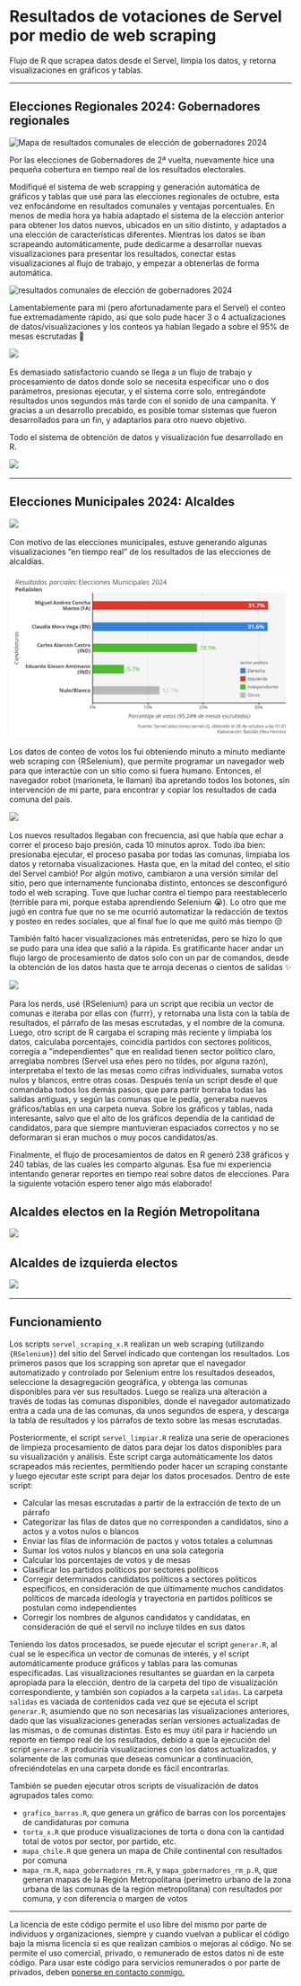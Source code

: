 # Resultados de votaciones de Servel por medio de web scraping

Flujo de R que scrapea datos desde el Servel, limpia los datos, y retorna visualizaciones en gráficos y tablas.

----

## Elecciones Regionales 2024: Gobernadores regionales

![Mapa de resultados comunales de elección de gobernadores 2024](selección/servel_mapa_rm_p_resultados_2024-11-25.jpg)

Por las elecciones de Gobernadores de 2ª vuelta, nuevamente hice una pequeña cobertura en tiempo real de los resultados electorales. 

Modifiqué el sistema de web scrapping y generación automática de gráficos y tablas que usé para las elecciones regionales de octubre, esta vez enfocándome en resultados comunales y ventajas porcentuales. En menos de media hora ya había adaptado el sistema de la elección anterior para obtener los datos nuevos, ubicados en un sitio distinto, y adaptados a una elección de características diferentes. Mientras los datos se iban scrapeando automáticamente, pude dedicarme a desarrollar nuevas visualizaciones para presentar los resultados, conectar estas visualizaciones al flujo de trabajo, y empezar a obtenerlas de forma automática.

![resultados comunales de elección de gobernadores 2024](selección/servel_grafico_barras_2024-11-25.jpg)

Lamentablemente para mi (pero afortunadamente para el Servel) el conteo fue extremadamente rápido, así que solo pude hacer 3 o 4 actualizaciones de datos/visualizaciones y los conteos ya habían llegado a sobre el 95% de mesas escrutadas 🥲

![](selección/servel_tabla_Independencia_24-11-24_2003.png)

Es demasiado satisfactorio cuando se llega a un flujo de trabajo y procesamiento de datos donde solo se necesita especificar uno o dos parámetros, presionas ejecutar, y el sistema corre solo, entregándote resultados unos segundos más tarde con el sonido de una campanita. Y gracias a un desarrollo precabido, es posible tomar sistemas que fueron desarrollados para un fin, y adaptarlos para otro nuevo objetivo.

Todo el sistema de obtención de datos y visualización fue desarrollado en R.

![](selección/servel_grafico_Santiago_24-11-24_2003.jpg)

----

## Elecciones Municipales 2024: Alcaldes

![](selección/servel_resultados_multi_28-10-24_1054_c2.png)


Con motivo de las elecciones municipales, estuve generando algunas visualizaciones ”en tiempo real” de los resultados de las elecciones de alcaldías. 

![](selección/servel_grafico_Peñalolen_28-10-24_0101.jpg)

Los datos de conteo de votos los fui obteniendo minuto a minuto mediante web scraping con {RSelenium}, que permite programar un navegador web para que interactúe con un sitio como si fuera humano. Entonces, el navegador robot (marioneta, le llaman) iba apretando todos los botones, sin intervención de mi parte, para encontrar y copiar los resultados de cada comuna del país.

![](selección/servel_tabla_Las_Condes_28-10-24_0006.png)

Los nuevos resultados llegaban con frecuencia, así que había que echar a correr el proceso bajo presión, cada 10 minutos aprox. Todo iba bien: presionaba ejecutar, el proceso pasaba por todas las comunas, limpiaba los datos y retornaba visualizaciones. Hasta que, en la mitad del conteo, el sitio del Servel cambió! Por algún motivo, cambiaron a una versión similar del sitio, pero que internamente funcionaba distinto, entonces se desconfiguró todo el web scraping. Tuve que luchar contra el tiempo para reestablecerlo (terrible para mi, porque estaba aprendiendo Selenium 😭). Lo otro que me jugó en contra fue que no se me ocurrió automatizar la redacción de textos y posteo en redes sociales, que al final fue lo que me quitó más tiempo 😒

También faltó hacer visualizaciones más entretenidas, pero se hizo lo que se pudo para una idea que salió a la rápida. Es gratificante hacer andar un flujo largo de procesamiento de datos solo con un par de comandos, desde la obtención de los datos hasta que te arroja decenas o cientos de salidas ✨

![](selección/servel_grafico_Puente_Alto_27-10-24_2314.jpg)

Para los nerds, usé {RSelenium} para un script que recibía un vector de comunas e iteraba por ellas con {furrr}, y retornaba una lista con la tabla de resultados, el párrafo de las mesas escrutadas, y el nombre de la comuna. Luego, otro script de R cargaba el scraping más reciente y limpiaba los datos, calculaba porcentajes, coincidía partidos con sectores políticos, corregía a "independientes" que en realidad tienen sector político claro, arreglaba nombres (Servel usa eñes pero no tildes, por alguna razón), interpretaba el texto de las mesas como cifras individuales, sumaba votos nulos y blancos, entre otras cosas. Después tenía un script desde el que comandaba todos los demás pasos, que para partir borraba todas las salidas antiguas, y según las comunas que le pedía, generaba nuevos gráficos/tablas en una carpeta nueva. Sobre los gráficos y tablas, nada interesante, salvo que el alto de los gráficos dependía de la cantidad de candidatos, para que siempre mantuvieran espaciados correctos y no se deformaran si eran muchos o muy pocos candidatos/as.

Finalmente, el flujo de procesamientos de datos en R generó 238 gráficos y 240 tablas, de las cuales les comparto algunas. Esa fue mi experiencia intentando generar reportes en tiempo real sobre datos de elecciones. Para la siguiente votación espero tener algo más elaborado!


## Alcaldes electos en la Región Metropolitana
![](selección/servel_tabla_ganadores_rm_28-10-24_1054.png)

## Alcaldes de izquierda electos
![](selección/servel_tabla_ganadores_izq_28-10-24_1054.png)


----

## Funcionamiento

Los scripts `servel_scraping_x.R` realizan un web scraping (utilizando `{RSelenium}`) del sitio del Servel indicado que contengan los resultados. Los primeros pasos que los scrapping son apretar que el navegador automatizado y controlado por Selenium entre los resultados deseados, seleccione la desagregación geográfica, y obtenga las comunas disponibles para ver sus resultados. Luego se realiza una alteración a través de todas las comunas disponibles, donde el navegador automatizado entra a cada una de las comunas, da unos segundos de espera, y descarga la tabla de resultados y los párrafos de texto sobre las mesas escrutadas.

Posteriormente, el script `servel_limpiar.R` realiza una serie de operaciones de limpieza procesamiento de datos para dejar los datos disponibles para su visualización y análisis. Éste script carga automáticamente los datos scrapeados más recientes, permitiendo poder hacer un scraping constante y luego ejecutar este script para dejar los datos procesados. Dentro de este script:

- Calcular las mesas escrutadas a partir de la extracción de texto de un párrafo
- Categorizar las filas de datos que no corresponden a candidatos, sino a actos y a votos nulos o blancos
- Enviar las filas de información de pactos y votos totales a columnas
- Sumar los votos nulos y blancos en una sola categoría
- Calcular los porcentajes de votos y de mesas
- Clasificar los partidos políticos por sectores políticos
- Corregir determinados candidatos políticos a sectores políticos específicos, en consideración de que últimamente muchos candidatos políticos de marcada ideología y trayectoria en partidos políticos se postulan como independientes
- Corregir los nombres de algunos candidatos y candidatas, en consideración de qué el servil no incluye tildes en sus datos

Teniendo los datos procesados, se puede ejecutar el script `generar.R`, al cual se le especifica un vector de comunas de interés, y el script automáticamente produce gráficos y tablas para las comunas especificadas. Las visualizaciones resultantes se guardan en la carpeta apropiada para la elección, dentro de la carpeta del tipo de visualización correspondiente, y también son copiados a la carpeta `salidas`. La carpeta `salidas` es vaciada de contenidos cada vez que se ejecuta el script `generar.R`, asumiendo que no son necesarias las visualizaciones anteriores, dado que las visualizaciones generadas serían versiones actualizadas de las mismas, o de comunas distintas. Esto es muy útil para ir haciendo un reporte en tiempo real de los resultados, debido a que la ejecución del script `generar.R` produciría visualizaciones con los datos actualizados, y solamente de las comunas que deseas comunicar a continuación, ofreciéndotelas en una carpeta donde es fácil encontrarlas.

También se pueden ejecutar otros scripts de visualización de datos agrupados tales como:
- `grafico_barras.R`, que genera un gráfico de barras con los porcentajes de candidaturas por comuna
- `torta_x.R` que produce visualizaciones de torta o dona con la cantidad total de votos por sector, por partido, etc.
- `mapa_chile.R` que genera un mapa de Chile continental con resultados por comuna
- `mapa_rm.R`, `mapa_gobernadores_rm.R`, y `mapa_gobernadores_rm_p.R`, que generan mapas de la Región Metropolitana (perímetro urbano de la zona urbana de las comunas de la región metropolitana) con resultados por comuna, y con diferencia o margen de votos 


----

La licencia de este código permite el uso libre del mismo por parte de individuos y organizaciones, siempre y cuando vuelvan a publicar el código bajo la misma licencia si es que realizan cambios o mejoras al código. No se permite el uso comercial, privado, o remunerado de estos datos ni de este código. Para usar este código para servicios remunerados o por parte de privados, deben [ponerse en contacto conmigo.](https://bastianolea.rbind.io/contact/)